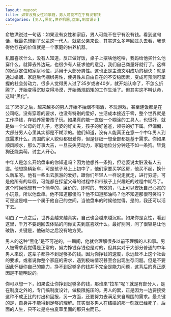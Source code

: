 ```yaml
---
layout: mypost
title: 如果没有女性和家庭，男人可能不在乎有没有钱
categories: [男人,黑化,供养机器,盘串,制度设计]
---
```


俞敏洪说过一句话：如果没有女性和家庭，男人可能不在乎有没有钱。看到这句话，我最先想到了父辈这一代人，就拿父亲来说，其实这么多年回过头去看，我觉得他存在的价值就是一个家庭的供养机器。

机器喜欢什么，没有人知道，反正做好饭，桌子上摆啥他吃啥，我妈给他买什么他穿什么。就算去外边玩，也很少有人征求他的意见，我们自己商量好就行了。这样的家庭定位和家庭地位，适用于大部分男性。这也正是主流文明成功的秘诀：就是通过婚姻、家庭后代捆绑男性，使男性从自由自在的不安稳因素，变成可预测可掌握的社会劳动力。很多人觉得男人过了35岁或者40岁，就开始认命了，不怎么折腾了，开始变得沉默变得冷漠，开始循规蹈矩的工作生活了。但其实这不叫认命，这叫“黑化”。

过了35岁之后，越来越多的男人开始不抽烟不喝酒，不玩游戏，甚至连饭都是在公司吃。没有穿着的要求，也没有特别的爱好，生活成本接近于零，整个世界就是工作挣钱，存钱养家带孩子玩。如果真的能一直做一个糊涂的工具人，也很好，就是做一个父母的好儿子，老婆的好丈夫，孩子的好爸爸，领导的好下属。但偏偏，大部分男人心里其实都是不糊涂的。他们知道，没有人能真正在意一个中年男人到底需求什么。周围的家人貌似都很爱你，但是仔细一想全部都是基于需求。你如果顺风顺水，那么万事大吉，一旦丧失劳动力，家庭地位分分钟还不如一条狗。毕竟狗还能卖萌，讨主人开心。

中年人是怎么开始盘串的你知道吗？因为他想养一条狗，但老婆说太脏没有人去遛。他想换辆新车，可是孩子马上上初中了，他们家要买学区房，他买不起，换什么新车呀。他有一些出去旅游的爱好，跟你们年轻人一样说走就走，进行穷游。可是他所有的年假，可能都在探望父母的过程中和带孩子上兴趣班的过程中耗尽了。这个时候他想有一个简单的、廉价的、即时的、有效的，马上可以安抚自己心灵的小玩意，所以他盘串。他不知道那傻吗？他不知道那油吗？他不知道那很可笑吗？可是这是唯一一个属于他自己的空间，当他盘串的时候他觉得，是的，我还可以活下去。


明白了一点之后，世界会越来越真实，自己也会越来越沉默。如果你是女性，看到这里，千万不要跑回去体贴的问你丈夫到底喜欢什么。最好别问，问了很容易让他破防，关键是，他破防之后没有地方哭。

男人的这种“黑化”是不可逆的，一瞬间，他就会理解很多以前不理解的人和事。男人被需求我觉得是正常的，努力挣钱存钱也是对的，但其实对于大部分普通的中年男人来说，这辈子都挣不到足够多的钱。因为你挣钱的速度，永远赶不上这个社会的要求，或者说你整个家庭的需求，遇到极端情况甚至会出现生存问题。但是不要因此怀疑你自己的能力，挣不到足够多的钱并不完全是能力问题，这背后的真正原因是不能明说的。

你可以想一下，如果说让你挣到足够多的钱，那谁来“拉车”呢？就是有部分人，是在制度之外的，专门搞制度设计，做极限施压的。男人的累，正是因为一边要接受这种不成正比的付出和回报，另一方面，还要努力去满足来自周围的需求。最关键的是，自身并不能得到足够的理解。其实很多男人在结婚的那一刻就已经死了，后面的人生，只不过是冬虫夏草里面的那只虫而已。